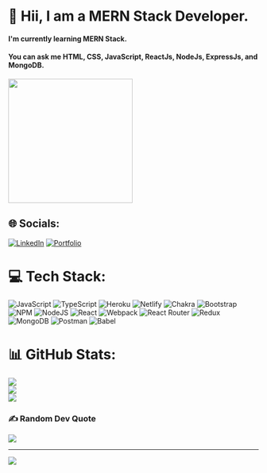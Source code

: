 # 💫 Hii, I am a MERN Stack Developer.  

<h4>I'm currently learning MERN Stack.</h4>
<h4>You can ask me HTML, CSS, JavaScript, ReactJs, NodeJs, ExpressJs, and MongoDB.</h4>

<img style="height:250px; width:250px" src="https://media0.giphy.com/media/fAnzw6YK33jMwzp5wp/giphy.gif"></img>

## 🌐 Socials:
[![LinkedIn](https://img.shields.io/badge/LinkedIn-%230077B5.svg?logo=linkedin&logoColor=white)](https://linkedin.com/in/sandhya-kushwaha-a6b608157) 
[![Portfolio](https://www.google.com/url?sa=i&url=https%3A%2F%2Fwww.vectorstock.com%2Froyalty-free-vector%2Fportfolio-icon-vector-2016989&psig=AOvVaw1B8KDIh8LVZ47Gs4D-XNc2&ust=1664304126151000&source=images&cd=vfe&ved=0CAwQjRxqFwoTCMCwjpqOs_oCFQAAAAAdAAAAABAD)](https://sand000.github.io/) 

# 💻 Tech Stack:
![JavaScript](https://img.shields.io/badge/javascript-%23323330.svg?style=for-the-badge&logo=javascript&logoColor=%23F7DF1E) ![TypeScript](https://img.shields.io/badge/typescript-%23007ACC.svg?style=for-the-badge&logo=typescript&logoColor=white) ![Heroku](https://img.shields.io/badge/heroku-%23430098.svg?style=for-the-badge&logo=heroku&logoColor=white) ![Netlify](https://img.shields.io/badge/netlify-%23000000.svg?style=for-the-badge&logo=netlify&logoColor=#00C7B7) ![Chakra](https://img.shields.io/badge/chakra-%234ED1C5.svg?style=for-the-badge&logo=chakraui&logoColor=white) ![Bootstrap](https://img.shields.io/badge/bootstrap-%23563D7C.svg?style=for-the-badge&logo=bootstrap&logoColor=white) ![NPM](https://img.shields.io/badge/NPM-%23000000.svg?style=for-the-badge&logo=npm&logoColor=white) ![NodeJS](https://img.shields.io/badge/node.js-6DA55F?style=for-the-badge&logo=node.js&logoColor=white) ![React](https://img.shields.io/badge/react-%2320232a.svg?style=for-the-badge&logo=react&logoColor=%2361DAFB) ![Webpack](https://img.shields.io/badge/webpack-%238DD6F9.svg?style=for-the-badge&logo=webpack&logoColor=black) ![React Router](https://img.shields.io/badge/React_Router-CA4245?style=for-the-badge&logo=react-router&logoColor=white) ![Redux](https://img.shields.io/badge/redux-%23593d88.svg?style=for-the-badge&logo=redux&logoColor=white) ![MongoDB](https://img.shields.io/badge/MongoDB-%234ea94b.svg?style=for-the-badge&logo=mongodb&logoColor=white) ![Postman](https://img.shields.io/badge/Postman-FF6C37?style=for-the-badge&logo=postman&logoColor=white) ![Babel](https://img.shields.io/badge/Babel-F9DC3e?style=for-the-badge&logo=babel&logoColor=black)
# 📊 GitHub Stats:
![](https://github-readme-stats.vercel.app/api?username=sand000&theme=nightowl&hide_border=false&include_all_commits=true&count_private=true)<br/>
![](https://github-readme-streak-stats.herokuapp.com/?user=sand000&theme=nightowl&hide_border=false)<br/>
![](https://github-readme-stats.vercel.app/api/top-langs/?username=sand000&theme=nightowl&hide_border=false&include_all_commits=true&count_private=true&layout=compact)

### ✍️ Random Dev Quote
![](https://quotes-github-readme.vercel.app/api?type=horizontal&theme=radical)

---
[![](https://visitcount.itsvg.in/api?id=sand000&icon=0&color=0)](https://visitcount.itsvg.in)


